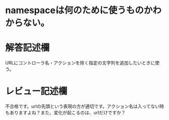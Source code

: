 # namespaceは何のために使うものかわからない。
# 解答記述欄

URLにコントローラ名・アクションを除く指定の文字列を追加したいときに使う。




# レビュー記述欄
不合格です。urlの先頭という表現の方が適切です。アクション名は入ってない時もありますよね？また、変化が起こるのは、urlだけですか？
